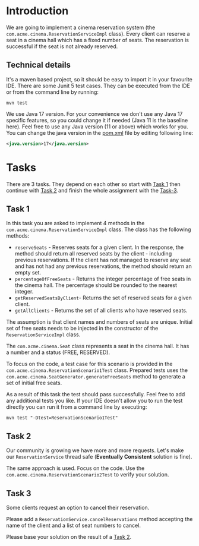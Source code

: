 # Introduction
We are going to implement a cinema reservation system (the `com.acme.cinema.ReservationServiceImpl` class).
Every client can reserve a seat in a cinema hall which has a fixed number of seats.
The reservation is successful if the seat is not already reserved. 

## Technical details
It's a maven based project, so it should be easy to import it in your favourite IDE.
There are some Junit 5 test cases. They can be executed from the IDE or from the command line by running:
```shell
mvn test
```
We use Java 17 version. For your convenience we don't use any Java 17 specific features, so you could change it if needed (Java 11 is the baseline here).
Feel free to use any Java version (11 or above) which works for you. You can change the java version in the [pom.xml](./pom.xml) file by editing following line:
```xml
<java.version>17</java.version>
```

# Tasks
There are 3 tasks. They depend on each other so start with [Task 1](#Task-1) then continue with [Task 2](#Task-2) and finish the whole assignment with the [Task-3](#Task-3).

## Task 1
In this task you are asked to implement 4 methods in the `com.acme.cinema.ReservationServiceImpl` class. The class has the following methods:

- `reserveSeats` - Reserves seats for a given client. In the response, the method should return all reserved seats by the client - including previous reservations. If the client has not managed to reserve any seat and has not had any previous reservations, the method should return an empty set.
- `percentageOfFreeSeats` - Returns the integer percentage of free seats in the cinema hall. The percentage should be rounded to the nearest integer. 
- `getReservedSeatsByClient`- Returns the set of reserved seats for a given client.
- `getAllClients` - Returns the set of all clients who have reserved seats.

The assumption is that client names and numbers of seats are unique. 
Initial set of free seats needs to be injected in the constructor of the `ReservationServiceImpl` class. 

The `com.acme.cinema.Seat` class represents a seat in the cinema hall. It has a number and a status (FREE, RESERVED).

To focus on the code, a test case for this scenario is provided in the `com.acme.cinema.ReservationScenario1Test` class.
Prepared tests uses the `com.acme.cinema.SeatGenerator.generateFreeSeats` method to generate a set of initial free seats.

As a result of this task the test should pass successfully. Feel free to add any additional tests you like.
If your IDE doesn't allow you to run the test directly you can run it from a command line by executing:
```shell
mvn test "-Dtest=ReservationScenario1Test"
```


## Task 2
Our community is growing we have more and more requests. Let's make our `ReservationService` thread safe (**Eventually Consistent** solution is fine).

The same approach is used. Focus on the code. Use the `com.acme.cinema.ReservationScenario2Test` to verify your solution.

## Task 3
Some clients request an option to cancel their reservation.

Please add a `ReservationService.cancelReservations` method accepting the name of the client and a list of seat numbers to cancel.

Please base your solution on the result of a [Task 2](#Task-2).
